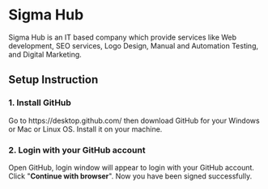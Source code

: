 # Sigma Hub 

<p> Sigma Hub is an IT based company which provide services like Web development, SEO services, Logo Design, Manual and Automation Testing, and Digital Marketing. </p>

## Setup Instruction

### 1. Install GitHub

<p> Go to https://desktop.github.com/ then download GitHub for your Windows or Mac or Linux OS. Install it on your machine.</p>

### 2. Login with your GitHub account

<p> Open GitHub, login window will appear to login with your GitHub account. Click "<b>Continue with browser</b>". Now you have been signed successfully.</p>
